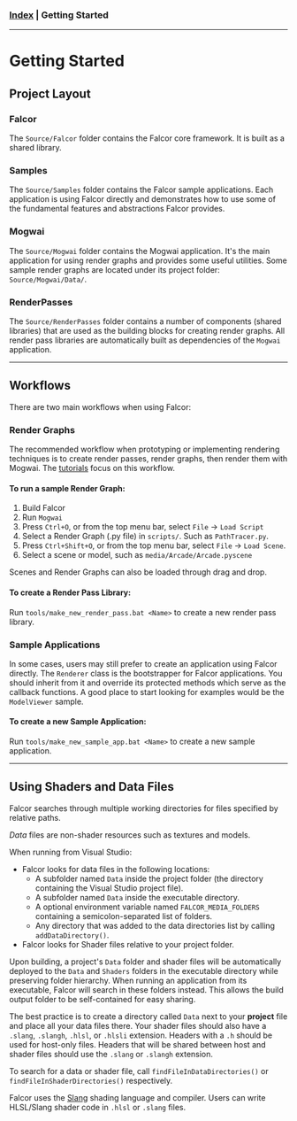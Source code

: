 ### [Index](./index.md) | Getting Started

--------

# Getting Started

## Project Layout

### Falcor
The `Source/Falcor` folder contains the Falcor core framework. It is built as a shared library.

### Samples
The `Source/Samples` folder contains the Falcor sample applications. Each application is using Falcor directly and demonstrates how to use some of the fundamental features and abstractions Falcor provides.

### Mogwai
The `Source/Mogwai` folder contains the Mogwai application. It's the main application for using render graphs and provides some useful utilities. Some sample render graphs are located under its project folder: `Source/Mogwai/Data/`.

### RenderPasses
The `Source/RenderPasses` folder contains a number of components (shared libraries) that are used as the building blocks for creating render graphs. All render pass libraries are automatically built as dependencies of the `Mogwai` application.

-----------------------
## Workflows
There are two main workflows when using Falcor:

### Render Graphs
The recommended workflow when prototyping or implementing rendering techniques is to create render passes, render graphs, then render them with Mogwai. The [tutorials](./tutorials/index.md) focus on this workflow.

#### To run a sample Render Graph:
1. Build Falcor
2. Run `Mogwai`
3. Press `Ctrl+O`, or from the top menu bar, select `File` -> `Load Script`
4. Select a Render Graph (.py file) in `scripts/`. Such as `PathTracer.py`.
5. Press `Ctrl+Shift+O`, or from the top menu bar, select `File` -> `Load Scene`.
6. Select a scene or model, such as `media/Arcade/Arcade.pyscene`

Scenes and Render Graphs can also be loaded through drag and drop.

#### To create a Render Pass Library:
Run `tools/make_new_render_pass.bat <Name>` to create a new render pass library.

### Sample Applications
In some cases, users may still prefer to create an application using Falcor directly. The `Renderer` class is the bootstrapper for Falcor applications. You should inherit from it and override its protected methods which serve as the callback functions. A good place to start looking for examples would be the `ModelViewer` sample.

#### To create a new Sample Application:
Run `tools/make_new_sample_app.bat <Name>` to create a new sample application.

-----------------------

## Using Shaders and Data Files
Falcor searches through multiple working directories for files specified by relative paths.

*Data* files are non-shader resources such as textures and models.

When running from Visual Studio:
- Falcor looks for data files in the following locations:
    - A subfolder named `Data` inside the project folder (the directory containing the Visual Studio project file).
    - A subfolder named `Data` inside the executable directory.
    - A optional environment variable named `FALCOR_MEDIA_FOLDERS` containing a semicolon-separated list of folders.
    - Any directory that was added to the data directories list by calling `addDataDirectory()`.
- Falcor looks for Shader files relative to your project folder.

Upon building, a project's `Data` folder and shader files will be automatically deployed to the `Data` and `Shaders` folders in the executable directory while preserving folder hierarchy. When running an application from its executable, Falcor will search in these folders instead. This allows the build output folder to be self-contained for easy sharing.

The best practice is to create a directory called `Data` next to your **project** file and place all your data files there. Your shader files should also have a `.slang`, `.slangh`, `.hlsl`, or `.hlsli` extension. Headers with a `.h` should be used for host-only files. Headers that will be shared between host and shader files should use the `.slang` or `.slangh` extension.

To search for a data or shader file, call `findFileInDataDirectories()` or `findFileInShaderDirectories()` respectively.

Falcor uses the [Slang](https://github.com/shader-slang/slang) shading language and compiler.
Users can write HLSL/Slang shader code in `.hlsl` or `.slang` files.
